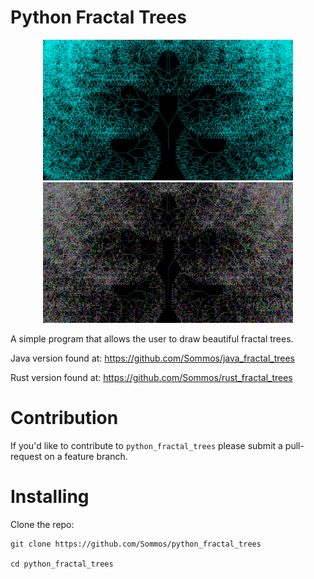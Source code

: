 # Python Fractal Trees

<p align="center">
    <img src="readme_image_0.png" width="400" />
    <img src="readme_image_1.png" width="400" />
</p>

A simple program that allows the user to draw beautiful fractal trees.

Java version found at: https://github.com/Sommos/java_fractal_trees

Rust version found at: https://github.com/Sommos/rust_fractal_trees

# Contribution 

If you'd like to contribute to `python_fractal_trees` please submit a pull-request on a feature branch.

# Installing

Clone the repo:

    git clone https://github.com/Sommos/python_fractal_trees

    cd python_fractal_trees